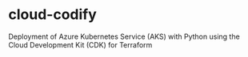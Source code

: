 # cloud-codify
Deployment of Azure Kubernetes Service (AKS) with Python using the Cloud Development Kit (CDK) for Terraform
